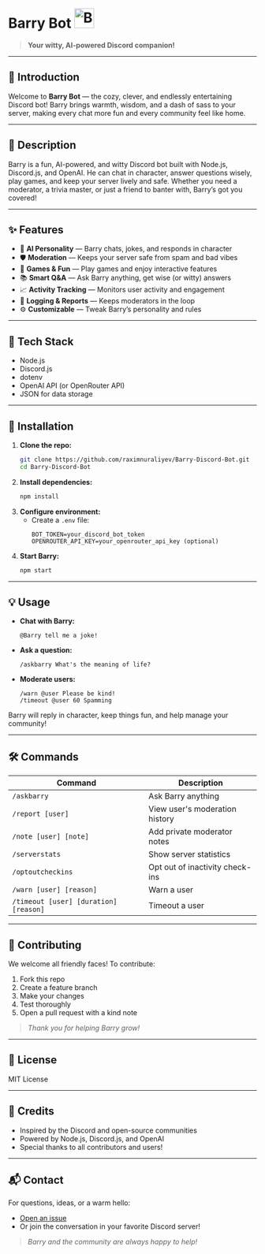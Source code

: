# Barry Bot <img src="https://media.giphy.com/media/3o7aD2saalBwwftBIY/giphy.gif" alt="Barry waving" width="40"/>

> **Your witty, AI-powered Discord companion!**

---

## 🌟 Introduction

Welcome to **Barry Bot** — the cozy, clever, and endlessly entertaining Discord bot! Barry brings warmth, wisdom, and a dash of sass to your server, making every chat more fun and every community feel like home.

---

## 📝 Description

Barry is a fun, AI-powered, and witty Discord bot built with Node.js, Discord.js, and OpenAI. He can chat in character, answer questions wisely, play games, and keep your server lively and safe. Whether you need a moderator, a trivia master, or just a friend to banter with, Barry’s got you covered!

---

## ✨ Features

- 🤖 **AI Personality** — Barry chats, jokes, and responds in character
- 🛡️ **Moderation** — Keeps your server safe from spam and bad vibes
- 🎲 **Games & Fun** — Play games and enjoy interactive features
- 📚 **Smart Q&A** — Ask Barry anything, get wise (or witty) answers
- 📈 **Activity Tracking** — Monitors user activity and engagement
- 📝 **Logging & Reports** — Keeps moderators in the loop
- ⚙️ **Customizable** — Tweak Barry’s personality and rules

---

## 🧰 Tech Stack

- Node.js
- Discord.js
- dotenv
- OpenAI API (or OpenRouter API)
- JSON for data storage

---

## 🚀 Installation

1. **Clone the repo:**
   ```bash
   git clone https://github.com/raximnuraliyev/Barry-Discord-Bot.git
   cd Barry-Discord-Bot
   ```
2. **Install dependencies:**
   ```bash
   npm install
   ```
3. **Configure environment:**
   - Create a `.env` file:
     ```env
     BOT_TOKEN=your_discord_bot_token
     OPENROUTER_API_KEY=your_openrouter_api_key (optional)
     ```
4. **Start Barry:**
   ```bash
   npm start
   ```

---

## 💡 Usage

- **Chat with Barry:**
  ```
  @Barry tell me a joke!
  ```
- **Ask a question:**
  ```
  /askbarry What's the meaning of life?
  ```
- **Moderate users:**
  ```
  /warn @user Please be kind!
  /timeout @user 60 Spamming
  ```

Barry will reply in character, keep things fun, and help manage your community!

---

## 🛠️ Commands

| Command                | Description                              |
|------------------------|------------------------------------------|
| `/askbarry`            | Ask Barry anything                       |
| `/report [user]`       | View user's moderation history           |
| `/note [user] [note]`  | Add private moderator notes              |
| `/serverstats`         | Show server statistics                   |
| `/optoutcheckins`      | Opt out of inactivity check-ins          |
| `/warn [user] [reason]`| Warn a user                              |
| `/timeout [user] [duration] [reason]` | Timeout a user           |

---

## 🤝 Contributing

We welcome all friendly faces! To contribute:
1. Fork this repo
2. Create a feature branch
3. Make your changes
4. Test thoroughly
5. Open a pull request with a kind note

> _Thank you for helping Barry grow!_

---

## 📜 License

MIT License

---

## 🙏 Credits

- Inspired by the Discord and open-source communities
- Powered by Node.js, Discord.js, and OpenAI
- Special thanks to all contributors and users!

---

## 📬 Contact

For questions, ideas, or a warm hello:
- [Open an issue](https://github.com/raximnuraliyev/Barry-Discord-Bot/issues)
- Or join the conversation in your favorite Discord server!

> _Barry and the community are always happy to help!_